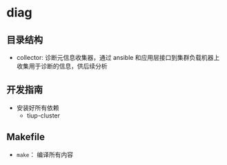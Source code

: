 # diag

## 目录结构

- collector: 诊断元信息收集器，通过 ansible 和应用层接口到集群负载机器上收集用于诊断的信息，供后续分析

## 开发指南

- 安装好所有依赖
    - tiup-cluster

## Makefile

* `make`： 编译所有内容

